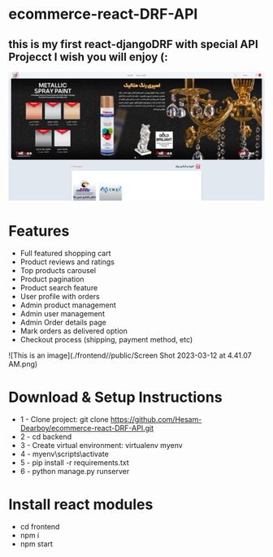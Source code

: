 # ecommerce-react-DRF-API
## this is my first react-djangoDRF with special API Projecct I wish you will enjoy (:

![This is an image](./frontend/public/Screen%20Shot%202023-03-12%20at%204.41.54%20AM.png)

# Features


- Full featured shopping cart
- Product reviews and ratings
- Top products carousel
- Product pagination
- Product search feature
- User profile with orders
- Admin product management
- Admin user management
- Admin Order details page
- Mark orders as delivered option
- Checkout process (shipping, payment method, etc)

![This is an image](./frontend//public/Screen Shot 2023-03-12 at 4.41.07 AM.png)


# Download & Setup Instructions

- 1 - Clone project: git clone https://github.com/Hesam-Dearboy/ecommerce-react-DRF-API.git
- 2 - cd backend
- 3 - Create virtual environment: virtualenv myenv
- 4 - myenv\scripts\activate
- 5 - pip install -r requirements.txt
- 6 - python manage.py runserver

# Install react modules
- cd frontend
- npm i 
- npm start
